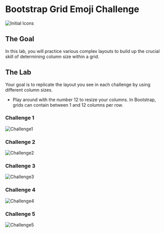 # Bootstrap Grid Emoji Challenge



![Initial Icons](https://raw.githubusercontent.com/upperlinecode/bootstrap-grid-icon-practice/main/icon_start.png)

## The Goal
In this lab, you will practice various complex layouts to build up the crucial skill of determining column size within a grid.


## The Lab
Your goal is to replicate the layout you see in each challenge by using different column sizes.

* Play around with the number 12 to resize your columns. In Bootstrap, grids can contain between 1 and 12 columns per row. 

### Challenge 1
![Challenge1](https://raw.githubusercontent.com/upperlinecode/bootstrap-grid-icon-practice/main/challenge1.png)
### Challenge 2
![Challenge2](https://raw.githubusercontent.com/upperlinecode/bootstrap-grid-icon-practice/main/challenge2.png)
### Challenge 3
![Challenge3](https://raw.githubusercontent.com/upperlinecode/bootstrap-grid-icon-practice/main/challenge3.png)
### Challenge 4
![Challenge4](https://raw.githubusercontent.com/upperlinecode/bootstrap-grid-icon-practice/main/challenge4.png)
### Challenge 5
![Challenge5](https://raw.githubusercontent.com/upperlinecode/bootstrap-grid-icon-practice/main/challenge5.png)
